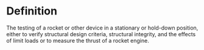 # Definition

The testing of a rocket or other device in a stationary or hold-down
position, either to verify structural design criteria, structural
integrity, and the effects of limit loads or to measure the thrust of a
rocket engine.

